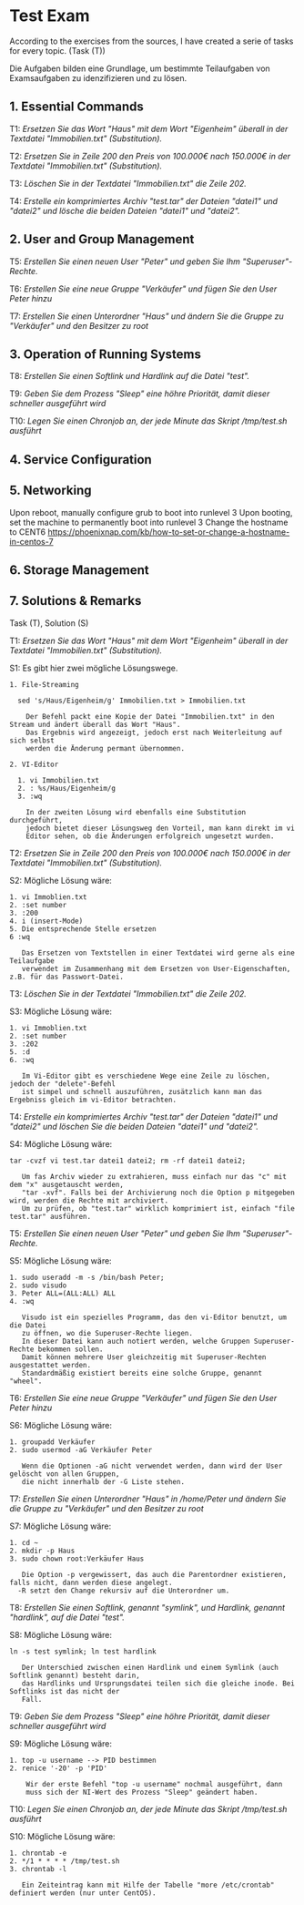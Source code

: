 # Test Exam
According to the exercises from the sources, I have created a serie of tasks for every topic. (Task (T))

Die Aufgaben bilden eine Grundlage, um bestimmte Teilaufgaben von Examsaufgaben zu idenzifizieren und zu lösen.  

## 1. Essential Commands

T1: _Ersetzen Sie das Wort "Haus" mit dem Wort "Eigenheim" überall in der Textdatei "Immobilien.txt" (Substitution)._
    
T2: _Ersetzen Sie in Zeile 200 den Preis von 100.000€ nach 150.000€ in der Textdatei "Immobilien.txt" (Substitution)._
       
T3: _Löschen Sie in der Textdatei "Immobilien.txt" die Zeile 202._

T4: _Erstelle ein komprimiertes Archiv "test.tar" der Dateien "datei1" und "datei2" und lösche die beiden Dateien "datei1" und "datei2"._

## 2. User and Group Management

T5: _Erstellen Sie einen neuen User "Peter" und geben Sie Ihm "Superuser"-Rechte._

T6: _Erstellen Sie eine neue Gruppe "Verkäufer" und fügen Sie den User Peter hinzu_

T7: _Erstellen Sie einen Unterordner "Haus" und ändern Sie die Gruppe zu "Verkäufer" und den Besitzer zu root_

## 3. Operation of Running Systems

T8: _Erstellen Sie einen Softlink und Hardlink auf die Datei "test"._

T9: _Geben Sie dem Prozess "Sleep" eine höhre Priorität, damit dieser schneller ausgeführt wird_

T10: _Legen Sie einen Chronjob an, der jede Minute das Skript /tmp/test.sh ausführt_

## 4. Service Configuration

## 5. Networking

Upon reboot, manually configure grub to boot into runlevel 3
Upon booting, set the machine to permanently boot into runlevel 3
Change the hostname to CENT6
https://phoenixnap.com/kb/how-to-set-or-change-a-hostname-in-centos-7

## 6. Storage Management

## 7. Solutions & Remarks

Task (T), Solution (S)

T1: _Ersetzen Sie das Wort "Haus" mit dem Wort "Eigenheim" überall in der Textdatei "Immobilien.txt" (Substitution)._

S1: Es gibt hier zwei mögliche Lösungswege. 

    1. File-Streaming
      
      sed 's/Haus/Eigenheim/g' Immobilien.txt > Immobilien.txt 
        
        Der Befehl packt eine Kopie der Datei "Immobilien.txt" in den Stream und ändert überall das Wort "Haus". 
        Das Ergebnis wird angezeigt, jedoch erst nach Weiterleitung auf sich selbst
        werden die Änderung permant übernommen. 
      
    2. VI-Editor
      
      1. vi Immobilien.txt
      2. : %s/Haus/Eigenheim/g
      3. :wq
      
        In der zweiten Lösung wird ebenfalls eine Substitution durchgeführt, 
        jedoch bietet dieser Lösungsweg den Vorteil, man kann direkt im vi
        Editor sehen, ob die Änderungen erfolgreich ungesetzt wurden. 
      
T2: _Ersetzen Sie in Zeile 200 den Preis von 100.000€ nach 150.000€ in der Textdatei "Immobilien.txt" (Substitution)._

S2: Mögliche Lösung wäre:
  
    1. vi Immoblien.txt
    2. :set number
    3. :200
    4. i (insert-Mode)
    5. Die entsprechende Stelle ersetzen
    6 :wq
    
       Das Ersetzen von Textstellen in einer Textdatei wird gerne als eine Teilaufgabe 
       verwendet im Zusammenhang mit dem Ersetzen von User-Eigenschaften, z.B. für das Passwort-Datei. 
       
T3: _Löschen Sie in der Textdatei "Immobilien.txt" die Zeile 202._

S3: Mögliche Lösung wäre:
    
    1. vi Immoblien.txt
    2. :set number
    3. :202
    5. :d 
    6. :wq
    
       Im Vi-Editor gibt es verschiedene Wege eine Zeile zu löschen, jedoch der "delete"-Befehl 
       ist simpel und schnell auszuführen, zusätzlich kann man das Ergebniss gleich im vi-Editor betrachten. 
 
T4: _Erstelle ein komprimiertes Archiv "test.tar" der Dateien "datei1" und "datei2" und löschen Sie die beiden Dateien "datei1" und "datei2"._

S4: Mögliche Lösung wäre:
    
    tar -cvzf vi test.tar datei1 datei2; rm -rf datei1 datei2;
    
       Um fas Archiv wieder zu extrahieren, muss einfach nur das "c" mit dem "x" ausgetauscht werden,
       "tar -xvf". Falls bei der Archivierung noch die Option p mitgegeben wird, werden die Rechte mit archiviert.
       Um zu prüfen, ob "test.tar" wirklich komprimiert ist, einfach "file test.tar" ausführen. 
       
T5: _Erstellen Sie einen neuen User "Peter" und geben Sie Ihm "Superuser"-Rechte._

S5: Mögliche Lösung wäre:
    
    1. sudo useradd -m -s /bin/bash Peter;
    2. sudo visudo
    3. Peter ALL=(ALL:ALL) ALL
    4. :wq
    
       Visudo ist ein spezielles Programm, das den vi-Editor benutzt, um die Datei 
       zu öffnen, wo die Superuser-Rechte liegen.
       In dieser Datei kann auch notiert werden, welche Gruppen Superuser-Rechte bekommen sollen. 
       Damit können mehrere User gleichzeitig mit Superuser-Rechten ausgestattet werden.
       Standardmäßig existiert bereits eine solche Gruppe, genannt "wheel".

T6: _Erstellen Sie eine neue Gruppe "Verkäufer" und fügen Sie den User Peter hinzu_

S6: Mögliche Lösung wäre:
    
    1. groupadd Verkäufer
    2. sudo usermod -aG Verkäufer Peter
        
       Wenn die Optionen -aG nicht verwendet werden, dann wird der User gelöscht von allen Gruppen, 
       die nicht innerhalb der -G Liste stehen. 

T7: _Erstellen Sie einen Unterordner "Haus" in /home/Peter und ändern Sie die Gruppe zu "Verkäufer" und den Besitzer zu root_

S7: Mögliche Lösung wäre:
    
    1. cd ~
    2. mkdir -p Haus
    3. sudo chown root:Verkäufer Haus
    
       Die Option -p vergewissert, das auch die Parentordner existieren, falls nicht, dann werden diese angelegt. 
      -R setzt den Change rekursiv auf die Unterordner um. 
       
T8: _Erstellen Sie einen Softlink, genannt "symlink", und Hardlink, genannt "hardlink", auf die Datei "test"._

S8: Mögliche Lösung wäre:
    
    ln -s test symlink; ln test hardlink
    
       Der Unterschied zwischen einen Hardlink und einem Symlink (auch Softlink genannt) besteht darin,
       das Hardlinks und Ursprungsdatei teilen sich die gleiche inode. Bei Softlinks ist das nicht der 
       Fall. 
       
T9: _Geben Sie dem Prozess "Sleep" eine höhre Priorität, damit dieser schneller ausgeführt wird_

S9: Mögliche Lösung wäre:
    
    1. top -u username --> PID bestimmen
    2. renice '-20' -p 'PID'
    
        Wir der erste Befehl "top -u username" nochmal ausgeführt, dann
        muss sich der NI-Wert des Prozess "Sleep" geändert haben.
        
T10: _Legen Sie einen Chronjob an, der jede Minute das Skript /tmp/test.sh ausführt_

S10: Mögliche Lösung wäre:
    
    1. chrontab -e
    2. */1 * * * * /tmp/test.sh
    3. chrontab -l
    
       Ein Zeiteintrag kann mit Hilfe der Tabelle "more /etc/crontab" definiert werden (nur unter CentOS).
